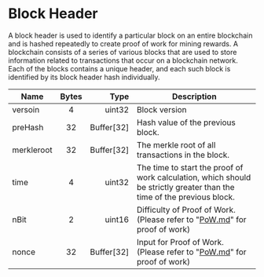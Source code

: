 # Block Header
A block header is used to identify a particular block on an entire blockchain and is hashed repeatedly to create proof of work for mining rewards. A blockchain consists of a series of various blocks that are used to store information related to transactions that occur on a blockchain network. Each of the blocks contains a unique header, and each such block is identified by its block header hash individually. 

| Name | Bytes |  Type  | Description |
|-------|:-------:|-------:|-------|
| versoin | 4 | uint32 | Block version |
| preHash | 32 | Buffer[32] | Hash value of the previous block. |
| merkleroot | 32 | Buffer[32] | The merkle root of all transactions in the block. |
| time | 4 | uint32 | The time to start the proof of work calculation, which should be strictly greater than the time of the previous block. |
| nBit | 2 | uint16 | Difficulty of Proof of Work. (Please refer to "[PoW.md](./PoW.md)" for proof of work)|
| nonce | 32 | Buffer[32] | Input for Proof of Work. (Please refer to "[PoW.md](./PoW.md)" for proof of work)|






